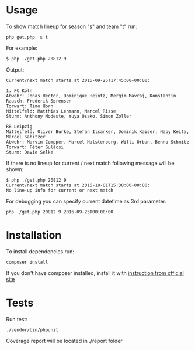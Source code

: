 Usage
=====

To show match lineup for season "s" and team "t" run:

```
php get.php  s t
```

For example:

```
$ php ./get.php 20812 9
```

Output:

```
Current/next match starts at 2016-09-25T17:45:00+00:00:

1. FC Köln
Abwehr: Jonas Hector, Dominique Heintz, Mergim Mavraj, Konstantin Rausch, Frederik Sørensen
Torwart: Timo Horn
Mittelfeld: Matthias Lehmann, Marcel Risse
Sturm: Anthony Modeste, Yuya Osako, Simon Zoller

RB Leipzig
Mittelfeld: Oliver Burke, Stefan Ilsanker, Dominik Kaiser, Naby Keita, Marcel Sabitzer
Abwehr: Marvin Compper, Marcel Halstenberg, Willi Orban, Benno Schmitz
Torwart: Péter Gulácsi
Sturm: Davie Selke
```

If there is no lineup for current / next match following message will be shown:
 
```
$ php ./get.php 20812 9
Current/next match starts at 2016-10-01T15:30:00+00:00:
No line-up info for current or next match
```

For debugging you can specify current datetime as 3rd parameter:
 
```
php ./get.php 20812 9 2016-09-25T00:00:00
```

Installation
============

To install dependencies run:
```
composer install
```

If you don't have composer installed, install it with [instruction from official site](https://getcomposer.org/doc/00-intro.md#installation-linux-unix-osx)


Tests
=====

Run test:

```
./vendor/bin/phpunit
```


Coverage report will be located in ./report folder

